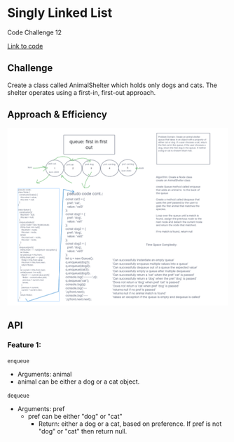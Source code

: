 # Singly Linked List

Code Challenge 12

[Link to code](https://github.com/tm-LBenson/data-structures-and-algorithms/tree/main/javascript-401/challenge-11)

## Challenge

Create a class called AnimalShelter which holds only dogs and cats.
The shelter operates using a first-in, first-out approach.

## Approach & Efficiency

![whiteboard-11](./whiteboard.png)

## API

### Feature 1:

`enqueue`

- Arguments: animal
- animal can be either a dog or a cat object.

`dequeue`

- Arguments: pref
  - pref can be either "dog" or "cat"
    - Return: either a dog or a cat, based on preference.
      If pref is not "dog" or "cat" then return null.

